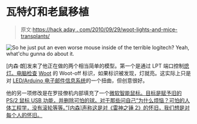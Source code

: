 # 瓦特灯和老鼠移植

> 原文:[https://hack aday . com/2010/09/29/woot-lights-and-mice-transplants/](https://hackaday.com/2010/09/29/woot-lights-and-mice-transplants/)

![](../Images/65505cc4387be9a1b86308804489ed14.png "So he just put an even worse mouse inside of the terrible logitech? Yeah, what'chu gunna do about it.")

[内森·朗]发来了他正在做的两个相当简单的模型。第一个是通过 LPT 端口控制[熄灯。电脑检查](http://cubiclegnome.blogspot.com/2010/08/controlling-woot-off-lights-using.html) [Woot](http://www.woot.com/) 的 Woot-off 标识，如果标识被发现，灯就亮。这实际上只是对 [LED/Arduino 电子邮件信息系统](http://hackaday.com/2009/11/06/physical-email-notification/)的一个扭曲，但创意很好。

他的另一项修改是在罗技僚机内部填充了一个[微软智能鼠标。目标是赋予旧的 PS/2 鼠标 USB 功能，并删除可怕的球。对于那些问自己“为什么烦恼？可怕的人体工程学，没有滚轮等等。”[内森]声称这是对《雷神之锤 2》的怀旧，我们想是对每个人的怀旧。](http://cubiclegnome.blogspot.com/2010/08/logitech-wingman-reborn.html)